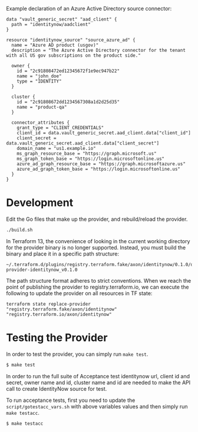 Example declaration of an Azure Active Directory source connector:
```hcl-terraform
data "vault_generic_secret" "aad_client" {
  path = "identitynow/aadclient"
}

resource "identitynow_source" "source_azure_ad" {
  name = "Azure AD product (usgov)"
  description = "The Azure Active Directory connector for the tenant with all US gov subscriptions on the product side."

  owner {
    id = "2c91808472ed12345672f1e9ec947b22"
    name = "john_doe"
    type = "IDENTITY"
  }

  cluster {
    id = "2c91808672dd1234567308a1d2d25d35"
    name = "product-qa"
  }

  connector_attributes {
    grant_type = "CLIENT_CREDENTIALS"
    client_id = data.vault_generic_secret.aad_client.data["client_id"]
    client_secret = data.vault_generic_secret.aad_client.data["client_secret"]
    domain_name = "us1.example.io"
    ms_graph_resource_base = "https://graph.microsoft.us"
    ms_graph_token_base = "https://login.microsoftonline.us"
    azure_ad_graph_resource_base = "https://graph.microsoftazure.us"
    azure_ad_graph_token_base = "https://login.microsoftonline.us"
  }
}
```

# Development
Edit the Go files that make up the provider, and rebuild/reload the provider.
```bash
./build.sh
```
 
In Terraform 13, the convenience of looking in the current working directory for the provider binary is no longer supported. Instead, you must build the binary and place it in a specific path structure:
```
~/.terraform.d/plugins/registry.terraform.fake/axon/identitynow/0.1.0/darwin_amd64/terraform-provider-identitynow_v0.1.0
```
The path structure format adheres to strict conventions. When we reach the point of publishing the provider to registry.terraform.io, we can execute the following to update the provider on all resources in TF state:
```
terraform state replace-provider "registry.terraform.fake/axon/identitynow" "registry.terraform.io/axon/identitynow"
```

# Testing the Provider

In order to test the provider, you can simply run `make test`.
```sh
$ make test
```
In order to run the full suite of Acceptance test identitynow url, client id and secret, owner name and id, cluster name and id are needed to make the API call to create IdentityNow source for test.

To run acceptance tests, first you need to update the `script/gotestacc_vars.sh` with above variables values and then simply run `make testacc`.
```sh
$ make testacc
```




